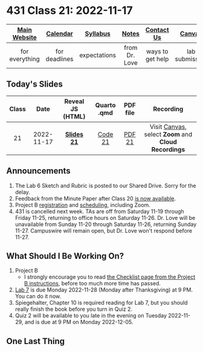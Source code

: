# 431 Class 21: 2022-11-17

[Main Website](https://thomaselove.github.io/431-2022/) | [Calendar](https://thomaselove.github.io/431-2022/calendar.html) | [Syllabus](https://thomaselove.github.io/431-syllabus-2022/) | [Notes](https://thomaselove.github.io/431-notes/) | [Contact Us](https://thomaselove.github.io/431-2022/contact.html) | [Canvas](https://canvas.case.edu) | [Data and Code](https://github.com/THOMASELOVE/431-data)
:-----------: | :--------------: | :----------: | :---------: | :-------------: | :-----------: | :------------:
for everything | for deadlines | expectations | from Dr. Love | ways to get help | lab submission | for downloads

## Today's Slides

Class | Date | Reveal JS (HTML) | Quarto .qmd | PDF file | Recording
:---: | :--------: | :------: | :------: | :--------: | :-------------:
21 | 2022-11-17 | **[Slides 21](https://thomaselove.github.io/431-slides-2022/class21.html)** | [Code 21](https://thomaselove.github.io/431-slides-2022/class21.qmd) | [PDF 21](431%20Class%2021.pdf) | Visit [Canvas](https://canvas.case.edu/), select **Zoom** and **Cloud Recordings**

## Announcements

1. The Lab 6 Sketch and Rubric is posted to our Shared Drive. Sorry for the delay.
2. Feedback from the Minute Paper after Class 20 [is now available](https://bit.ly/431-2022-min20-feedback).
3. Project B [registration](https://github.com/THOMASELOVE/431-classes-2022/blob/main/projectB/registration.md) and [scheduling](https://github.com/THOMASELOVE/431-classes-2022/blob/main/projectB/schedule.md), including Zoom.
4. 431 is cancelled next week. TAs are off from Saturday 11-19 through Friday 11-25, returning to office hours on Saturday 11-26. Dr. Love will be unavailable from Sunday 11-20 through Saturday 11-26, returning Sunday 11-27. Campuswire will remain open, but Dr. Love won't respond before 11-27.

## What Should I Be Working On?

1. Project B
    - I strongly encourage you to read [the Checklist page from the Project B instructions](https://thomaselove.github.io/431-projectB-2022/checklist.html), before too much more time has passed.
2. [Lab 7](https://github.com/THOMASELOVE/431-labs-2022) is due Monday 2022-11-28 (Monday after Thanksgiving) at 9 PM. You can do it now.
3. Spiegehalter, Chapter 10 is required reading for Lab 7, but you should really finish the book before you turn in Quiz 2.
4. Quiz 2 will be available to you late in the evening on Tuesday 2022-11-29, and is due at 9 PM on Monday 2022-12-05.

## One Last Thing

